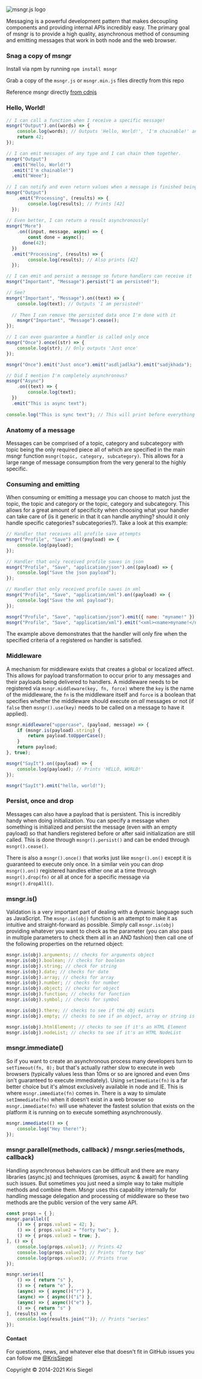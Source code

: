 <img src="https://github.com/KrisSiegel/msngr.js/raw/master/resources/logo.png" alt="msngr.js logo" title="msngr.js logo" />

Messaging is a powerful development pattern that makes decoupling components and providing internal APIs incredibly easy. The primary goal of msngr is to provide a high quality, asynchronous method of consuming and emitting messages that work in both node and the web browser.

### Snag a copy of msngr
Install via npm by running ```npm install msngr```

Grab a copy of the ```msngr.js``` or ```msngr.min.js``` files directly from this repo

Reference msngr directly [from cdnjs](https://cdnjs.com/libraries/msngr)

### Hello, World!
```javascript
// I can call a function when I receive a specific message!
msngr("Output").on((words) => {
    console.log(words); // Outputs 'Hello, World!', 'I'm chainable!' and 'Weee'
    return 42;
});

// I can emit messages of any type and I can chain them together.
msngr("Output")
  .emit("Hello, World!")
  .emit("I'm chainable!")
  .emit("Weee");
  
// I can notify and even return values when a message is finished being processed
msngr("Output")
    .emit("Processing", (results) => {
        console.log(results); // Prints [42]
  });
  
// Even better, I can return a result asynchronously!
msngr("More")
    .on((input, message, async) => {
        const done = async();
      done(42);
  })
  .emit("Processing", (results) => {
        console.log(results); // Also prints [42]
  });

// I can emit and persist a message so future handlers can receive it
msngr("Important", "Message").persist("I am persisted!");

// See?
msngr("Important", "Message").on((text) => {
    console.log(text); // Outputs 'I am persisted!'
  
  // Then I can remove the persisted data once I'm done with it
    msngr("Important", "Message").cease();
});

// I can even guarantee a handler is called only once
msngr("Once").once((str) => {
    console.log(str); // Only outputs 'Just once'
});

msngr("Once").emit("Just once").emit("asdljadlka").emit("sadjkhada");

// Did I mention I'm completely asynchronous?
msngr("Async")
    .on((text) => {
        console.log(text);
  })
  .emit("This is async text");
  
console.log("This is sync text"); // This will print before everything in this example
```

### Anatomy of a message
Messages can be comprised of a topic, category and subcategory with topic being the only required piece all of which are specified in the main msngr function ```msngr(topic, category, subcategory)```. This allows for a large range of message consumption from the very general to the highly specific.

### Consuming and emitting
When consuming or emitting a message you can choose to match just the topic, the topic and category or the topic, category and subcategory. This allows for a great amount of specificity when choosing what your handler can take care of (is it generic in that it can handle anything? should it only handle specific categories? subcategories?). Take a look at this example:

```javascript
// Handler that receives all profile save attempts
msngr("Profile", "Save").on((payload) => {
    console.log(payload);
});

// Handler that only received profile saves in json
msngr("Profile", "Save", "application/json").on((payload) => {
    console.log("Save the json payload");
});

// Handler that only received profile saves in xml
msngr("Profile", "Save", "application/xml").on((payload) => {
    console.log("Save the xml payload");
});

msngr("Profile", "Save", "application/json").emit({ name: "myname!" });
msngr("Profile", "Save", "application/xml").emit("<xml><name>myname!</name></xml>");
```

The example above demonstrates that the handler will only fire when the specified criteria of a registered ```on``` handler is satisfied.

### Middleware
A mechanism for middleware exists that creates a global or localized affect. This allows for payload transformation to occur prior to any messages and their payloads being delivered to handlers. A middleware needs to be registered via ```msngr.middleware(key, fn, force)``` where the ```key``` is the name of the middleware, the ```fn``` is the middleware itself and ```force``` is a boolean that specifies whether the middleware should execute on *all* messages or not (if ```false``` then ```msngr().use(key)``` needs to be called on a message to have it applied).

```javascript
msngr.middleware("uppercase", (payload, message) => {
    if (msngr.is(payload).string) {
        return payload.toUpperCase();
    }
    return payload;
}, true);

msngr("SayIt").on((payload) => {
    console.log(payload); // Prints 'HELLO, WORLD!'
});

msngr("SayIt").emit("hello, world!");
```

### Persist, once and drop
Messages can also have a payload that is persistent. This is incredibly handy when doing initialization. You can specify a message when something is initialized and persist the message (even with an empty payload) so that handlers registered before or after said initialization are still called. This is done through ```msngr().persist()``` and can be ended through ```msngr().cease()```.

There is also a ```msngr().once()``` that works just like ```msngr().on()``` except it is guaranteed to execute only once. In a similar vein you can drop ```msngr().on()``` registered handles either one at a time through ```msngr().drop(fn)``` or all at once for a specific message via ```msngr().dropAll()```.

### msngr.is()
Validation is a very important part of dealing with a dynamic language such as JavaScript. The ```msngr.is(obj)``` function is an attempt to make it as intuitive and straight-forward as possible. Simply call ```msngr.is(obj)``` providing whatever you want to check as the parameter (you can also pass in multiple parameters to check them all in an AND fashion) then call one of the following properties on the returned object:

```javascript
msngr.is(obj).arguments; // checks for arguments object
msngr.is(obj).boolean; // checks for boolean
msngr.is(obj).string; // check for string
msngr.is(obj).date; // checks for date
msngr.is(obj).array; // checks for array
msngr.is(obj).number; // checks for number
msngr.is(obj).object; // checks for object
msngr.is(obj).function; // checks for function
msngr.is(obj).symbol; // checks for symbol

msngr.is(obj).there; // checks to see if the obj exists
msngr.is(obj).empty; // checks to see if an object, array or string is empty (including null and undefined)

msngr.is(obj).htmlElement; // checks to see if it's an HTML Element
msngr.is(obj).nodeList; // checks to see if it's an HTML NodeList
```

### msngr.immediate()
So if you want to create an asynchronous process many developers turn to ```setTimeout(fn, 0);``` but that's actually rather slow to execute in web browsers (typically values less than 10ms or so are ignored and even 0ms isn't guaranteed to execute immediately). Using ```setImmediate(fn)``` is a far better choice but it's almost exclusively available in node and IE. This is where ```msngr.immediate(fn)``` comes in. There is a way to simulate ```setImmediate(fn)``` when it doesn't exist in a web browser so ```msngr.immediate(fn)``` will use whatever the fastest solution that exists on the platform it is running on to execute something asynchronously.

```javascript
msngr.immediate(() => {
    console.log("Hey there!");
});

```

### msngr.parallel(methods, callback) / msngr.series(methods, callback)
Handling asynchronous behaviors can be difficult and there are many libraries (async.js) and techniques (promises, async & await) for handling such issues. But sometimes you just need a simple way to take multiple methods and combine them. Msngr uses this capability internally for handling message delegation and processing of middleware so these two methods are the public version of the very same API.

```javascript
const props = { };
msngr.parallel([
    () => { props.value1 = 42; },
    () => { props.value2 = "forty two"; },
    () => { props.value3 = true; },
], () => {
    console.log(props.value1); // Prints 42
    console.log(props.value2); // Prints 'forty two'
    console.log(props.value3); // Prints true
});

msngr.series([
    () => { return "s" },
    () => { return "e" },
    (async) => { async()("r") },
    (async) => { async()("i") },
    (async) => { async()("e") },
    () => { return "s" }
], (results) => {
    console.log(results.join("")); // Prints "series"
});
```

#### Contact
For questions, news, and whatever else that doesn't fit in GitHub issues you can follow me [@KrisSiegel](https://twitter.com/KrisSiegel)

Copyright © 2014-2021 Kris Siegel
